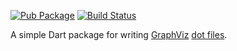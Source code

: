 [![Pub Package](https://img.shields.io/pub/v/gviz.svg)](https://pub.dev/packages/gviz)
[![Build Status](https://travis-ci.org/kevmoo/gviz.svg?branch=master)](https://travis-ci.org/kevmoo/gviz)

A simple Dart package for writing
[GraphViz](https://www.graphviz.org/)
[dot files](https://www.graphviz.org/doc/info/lang.html).
